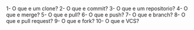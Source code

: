 1- O que e um clone?
2- O que e commit?
3- O que e um repositorio?
4- O que e merge?
5- O que e pull?
6- O que e push?
7- O que e branch?
8- O que e pull request?
9- O que e fork?
10- O que e VCS?
